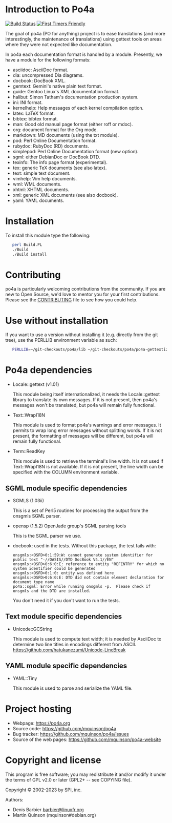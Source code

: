 # Introduction to Po4a

[![Build Status](https://img.shields.io/github/actions/workflow/status/mquinson/po4a/linux.yml?style=flat-square&branch=main)](https://github.com/mquinson/po4a/actions/workflows/linux.yml)
[![First Timers Friendly](https://img.shields.io/badge/Beginners-Welcome-brightgreen?style=flat-square)](https://www.firsttimersonly.com)

The goal of po4a (PO for anything) project is to ease translations (and
more interestingly, the maintenance of translations) using gettext
tools on areas where they were not expected like documentation.

In po4a each documentation format is handled by a module. Presently, we have a
module for the following formats:

  - asciidoc: AsciiDoc format.
  - dia: uncompressed Dia diagrams.
  - docbook: DocBook XML.
  - gemtext: Gemini's native plain text format.
  - guide: Gentoo Linux's XML documentation format.
  - halibut: Simon Tatham's documentation production system.
  - ini: INI format.
  - kernelhelp: Help messages of each kernel compilation option.
  - latex: LaTeX format.
  - bibtex: bibtex format.
  - man: Good old manual page format (either roff or mdoc).
  - org: document format for the Org mode.
  - markdown: MD documents (using the txt module).
  - pod: Perl Online Documentation format.
  - rubydoc: RubyDoc (RD) documents.
  - simplepod: Perl Online Documentation format (new option).
  - sgml: either DebianDoc or DocBook DTD.
  - texinfo: The info page format (experimental).
  - tex: generic TeX documents (see also latex).
  - text: simple text document.
  - vimhelp: Vim help documents.
  - wml: WML documents.
  - xhtml: XHTML documents.
  - xml: generic XML documents (see also docbook).
  - yaml: YAML documents.

# Installation

To install this module type the following:

```bash
   perl Build.PL
   ./Build
   ./Build install
```

# Contributing

po4a is particularly welcoming contributions from the community. If
you are new to Open Source, we'd love to mentor you for your first
contributions. Please see the
[CONTRIBUTING](https://github.com/mquinson/po4a/blob/master/CONTRIBUTING.md)
file to see how you could help.

# Use without installation

If you want to use a version without installing it (e.g. directly from
the git tree), use the PERLLIB environment variable as such:

```bash
   PERLLIB=~/git-checkouts/po4a/lib ~/git-checkouts/po4a/po4a-gettextize [usual args]
```

# Po4a dependencies

* Locale::gettext (v1.01)

  This module being itself internationalized, it needs the Locale::gettext
  library to translate its own messages.
  If it is not present, then po4a's messages won't be translated, but
  po4a will remain fully functional.

* Text::WrapI18N

  This module is used to format po4a's warnings and error messages.  It
  permits to wrap long error messages without splitting words.
  If it is not present, the formatting of messages will be different,
  but po4a will remain fully functional.

* Term::ReadKey

  This module is used to retrieve the terminal's line width.  It is not
  used if Text::WrapI18N is not available.
  If it is not present, the line width can be specified with the COLUMN
  environment variable.


## SGML module specific dependencies

* SGMLS (1.03ii)

  This is a set of Perl5 routines for processing the output from the onsgmls
  SGML parser.

* opensp (1.5.2) OpenJade group's SGML parsing tools

  This is the SGML parser we use.

* docbook: used in the tests. Without this package, the test fails with:
  ```
  onsgmls:<OSFD>0:1:59:W: cannot generate system identifier for public text "-//OASIS//DTD DocBook V4.1//EN"
  onsgmls:<OSFD>0:6:0:E: reference to entity "REFENTRY" for which no system identifier could be generated
  onsgmls:<OSFD>0:1:0: entity was defined here
  onsgmls:<OSFD>0:6:0:E: DTD did not contain element declaration for document type name
  po4a::sgml: Error while running onsgmls -p.  Please check if onsgmls and the DTD are installed.
  ```
  You don't need it if you don't want to run the tests.

## Text module specific dependencies

* Unicode::GCString

  This module is used to compute text width; it is needed by AsciiDoc to
  determine two line titles in encodings different from ASCII.
  https://github.com/hatukanezumi/Unicode-LineBreak


## YAML module specific dependencies

* YAML::Tiny

  This module is used to parse and serialize the YAML file.

# Project hosting

 - Webpage: https://po4a.org
 - Source code: https://github.com/mquinson/po4a
 - Bug tracker: https://github.com/mquinson/po4a/issues
 - Source of the web pages: https://github.com/mquinson/po4a-website

# Copyright and license

This program is free software; you may redistribute it and/or modify it
under the terms of GPL v2.0 or later (GPL2+ -- see COPYING file).

Copyright © 2002-2023 by SPI, inc.

Authors:
- Denis Barbier <barbier@linuxfr.org>
- Martin Quinson (mquinson#debian.org)
